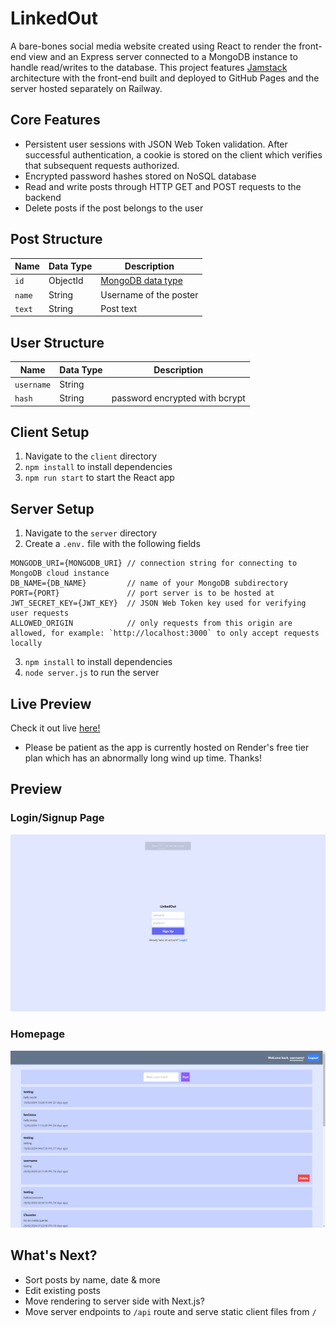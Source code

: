 # LinkedOut
A bare-bones social media website created using React to render the front-end view and an Express server connected to a MongoDB instance to handle read/writes to the database. This project features [Jamstack](https://jamstack.org/) 
architecture with the front-end built and deployed to GitHub Pages and the server hosted separately on Railway.

## Core Features
- Persistent user sessions with JSON Web Token validation. After successful authentication, a cookie is stored on the client which verifies that subsequent requests authorized.
- Encrypted password hashes stored on NoSQL database
- Read and write posts through HTTP GET and POST requests to the backend
- Delete posts if the post belongs to the user

## Post Structure
| Name        | Data Type   | Description |
| ----------- | ----------- | ----------- |
| `id`        | ObjectId    | [MongoDB data type](https://www.mongodb.com/docs/manual/reference/method/ObjectId/) |
| `name`   | String        | Username of the poster |
| `text`   | String        | Post text |

## User Structure
| Name        | Data Type   | Description |
| ----------- | ----------- | ----------- |
| `username`  | String      |             |
| `hash`      | String      | password encrypted with bcrypt |

## Client Setup
1. Navigate to the `client` directory
2. `npm install` to install dependencies
4. `npm run start` to start the React app

## Server Setup
1. Navigate to the `server` directory
2. Create a `.env.` file with the following fields
```
MONGODB_URI={MONGODB_URI} // connection string for connecting to MongoDB cloud instance
DB_NAME={DB_NAME}         // name of your MongoDB subdirectory
PORT={PORT}               // port server is to be hosted at
JWT_SECRET_KEY={JWT_KEY}  // JSON Web Token key used for verifying user requests
ALLOWED_ORIGIN            // only requests from this origin are allowed, for example: `http://localhost:3000` to only accept requests locally
```
3. `npm install` to install dependencies
4. `node server.js` to run the server

## Live Preview
Check it out live [here!](https://raymozou.github.io/linked-out/)
- Please be patient as the app is currently hosted on Render's free tier plan which has an abnormally long wind up time. Thanks!

## Preview
### Login/Signup Page
![sign up page](./demo2.png)
### Homepage
![homepage](./demo1.png)

## What's Next?
- Sort posts by name, date & more
- Edit existing posts
- Move rendering to server side with Next.js?
- Move server endpoints to `/api` route and serve static client files from `/`

